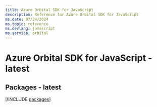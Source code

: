 ```yaml
---
title: Azure Orbital SDK for JavaScript
description: Reference for Azure Orbital SDK for JavaScript
ms.date: 07/24/2024
ms.topic: reference
ms.devlang: javascript
ms.service: orbital
---
```

# Azure Orbital SDK for JavaScript - latest
## Packages - latest
[!INCLUDE [packages](orbital-index.md)]
